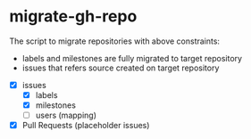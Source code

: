 # migrate-gh-repo

The script to migrate repositories with above constraints:

- labels and milestones are fully migrated to target repository
- issues that refers source created on target repository

- [x] issues
  - [x] labels
  - [x] milestones
  - [ ] users (mapping)
- [x] Pull Requests (placeholder issues)
